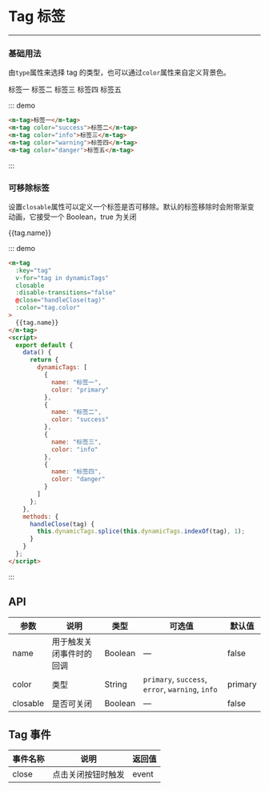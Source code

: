 <style>
  .m__tag{
    margin-right: 10px;
  }
</style>

# Tag 标签

---

### 基础用法

由`type`属性来选择 tag 的类型，也可以通过`color`属性来自定义背景色。

<div class="demo-block">
  <m-tag>标签一</m-tag>
  <m-tag color="success">标签二</m-tag>
  <m-tag color="info">标签三</m-tag>
  <m-tag color="warning">标签四</m-tag>
  <m-tag color="danger">标签五</m-tag>
</div>

::: demo

```html
<m-tag>标签一</m-tag>
<m-tag color="success">标签二</m-tag>
<m-tag color="info">标签三</m-tag>
<m-tag color="warning">标签四</m-tag>
<m-tag color="danger">标签五</m-tag>
```

:::

### 可移除标签

设置`closable`属性可以定义一个标签是否可移除。默认的标签移除时会附带渐变动画，它接受一个 Boolean，true 为关闭

<div class="demo-block">
<m-tag
  :key="tag"
  v-for="tag in dynamicTags"
  closable
  :disable-transitions="false"
  @close="handleClose(tag)" :color="tag.color">
  {{tag.name}}
</m-tag>
<script>
export default {
    data() {
      return {
        dynamicTags: [{
           name: '标签一',
           color: 'primary' 
        }, {
           name: '标签二',
           color: 'success' 
        }, {
           name: '标签三',
           color: 'info'           
        }, {
            name: '标签四',
            color: 'danger'
        }]
      };
    },
    methods: {
      handleClose(tag) {
        this.dynamicTags.splice(this.dynamicTags.indexOf(tag), 1);
      }
    }
  }
</script>
</div>

::: demo

```html
<m-tag
  :key="tag"
  v-for="tag in dynamicTags"
  closable
  :disable-transitions="false"
  @close="handleClose(tag)"
  :color="tag.color"
>
  {{tag.name}}
</m-tag>
<script>
  export default {
    data() {
      return {
        dynamicTags: [
          {
            name: "标签一",
            color: "primary"
          },
          {
            name: "标签二",
            color: "success"
          },
          {
            name: "标签三",
            color: "info"
          },
          {
            name: "标签四",
            color: "danger"
          }
        ]
      };
    },
    methods: {
      handleClose(tag) {
        this.dynamicTags.splice(this.dynamicTags.indexOf(tag), 1);
      }
    }
  };
</script>
```

:::

## API

| 参数     | 说明                     | 类型    | 可选值                                           | 默认值  |
| -------- | ------------------------ | ------- | ------------------------------------------------ | ------- |
| name     | 用于触发关闭事件时的回调 | Boolean | —                                                | false   |
| color    | 类型                     | String  | `primary`, `success`, `error`, `warning`, `info` | primary |
| closable | 是否可关闭               | Boolean | —                                                | false   |

## Tag 事件

| 事件名称 | 说明               | 返回值 |
| -------- | ------------------ | ------ |
| close    | 点击关闭按钮时触发 | event  |

